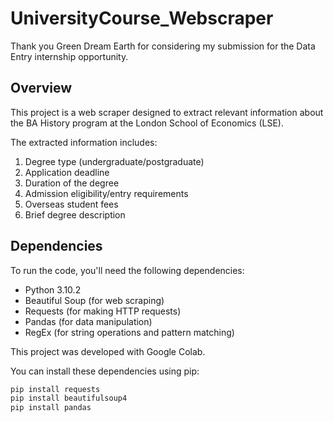 # UniversityCourse_Webscraper

Thank you Green Dream Earth for considering my submission for the Data Entry internship opportunity. 

## Overview
This project is a web scraper designed to extract relevant information about the BA History program at the London School of Economics (LSE).

The extracted information includes:
1. Degree type (undergraduate/postgraduate)
2. Application deadline
3. Duration of the degree
4. Admission eligibility/entry requirements
5. Overseas student fees
6. Brief degree description

## Dependencies
To run the code, you'll need the following dependencies:
- Python 3.10.2
- Beautiful Soup (for web scraping)
- Requests (for making HTTP requests)
- Pandas (for data manipulation)
- RegEx (for string operations and pattern matching)

This project was developed with Google Colab.

You can install these dependencies using pip:

```bash
pip install requests
pip install beautifulsoup4
pip install pandas
